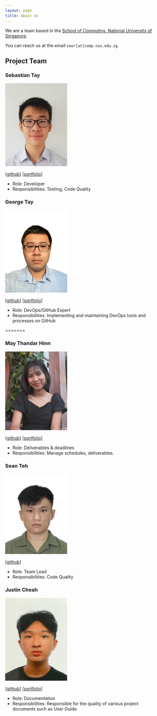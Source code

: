 ```yaml
---
layout: page
title: About Us
---
```


We are a team based in the [School of Computing, National University of Singapore](http://www.comp.nus.edu.sg).

You can reach us at the email `seer[at]comp.nus.edu.sg`

## Project Team

### Sebastian Tay

<img src="images/sebtey.png" width="200px">

[[github](https://github.com/Sebtey)]
[[portfolio](team/sebtey.md)]

* Role: Developer
* Responsibilities: Testing, Code Quality


### George Tay

<img src="images/asdfghjkxd.png" width="200px">

[[github](http://github.com/asdfghjkxd)]
[[portfolio](team/asdfghjkxd.md)]

* Role: DevOps/GitHub Expert
* Responsibilities: Implementing and maintaining DevOps tools and processes on GitHub


=======
### May Thandar Hinn

<img src="images/maypfv.png" width="200px">

[[github](http://github.com/maypfv)] [[portfolio](team/johndoe.md)]

* Role: Deliverables & deadlines
* Responsibilities: Manage schedules, deliverables.

### Sean Teh

<img src="images/seantehds.png" width="200px">

[[github](http://github.com/seantehds)]

* Role: Team Lead
* Responsibilities: Code Quality

### Justin Cheah

<img src="images/jcsnap.png" width="200px">

[[github](http://github.com/jcsnap)]
[[portfolio](team/jcsnap.md)]

* Role: Documentation
* Responsibilities: Responsible for the quality of various project documents such as User Guide.
